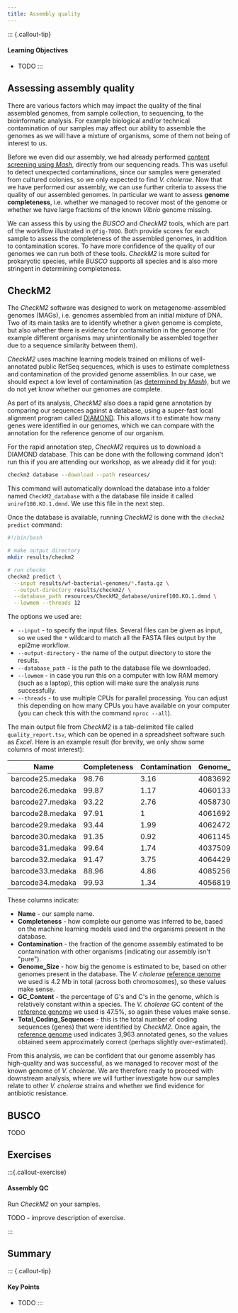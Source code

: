 ```yaml
---
title: Assembly quality
---
```


::: {.callout-tip}
#### Learning Objectives

- TODO
:::


## Assessing assembly quality

There are various factors which may impact the quality of the final assembled genomes, from sample collection, to sequencing, to the bioinformatic analysis. 
For example biological and/or technical contamination of our samples may affect our ability to assemble the genomes as we will have a mixture of organisms, some of them not being of interest to us. 

Before we even did our assembly, we had already performed [content screening using _Mash_](02-read_content.md), directly from our sequencing reads.
This was useful to detect unexpected contaminations, since our samples were generated from cultured colonies, so we only expected to find _V. cholerae_. 
Now that we have performed our assembly, we can use further criteria to assess the quality of our assembled genomes. 
In particular we want to assess **genome completeness**, i.e. whether we managed to recover most of the genome or whether we have large fractions of the known _Vibrio_ genome missing.

We can assess this by using the _BUSCO_ and _CheckM2_ tools, which are part of the workflow illustrated in `@fig-TODO`. 
Both provide scores for each sample to assess the completeness of the assembled genomes, in addition to contamination scores. 
To have more confidence of the quality of our genomes we can run both of these tools. 
_CheckM2_ is more suited for prokaryotic species, while _BUSCO_ supports all species and is also more stringent in determining completeness. 


## CheckM2

<!-- 
NOTE: this explanation was valid for CheckM1
Broadly, these are the steps of its analysis: 

- Split the sequences in our FASTA file into "bins", where each "bin" should represent the same organism. 
- Identify what species lineage each "bin" might represent, by comparing it against a database of known organisms. 
- Count how many of the known "core" genes from the identified species it can find in our own sequences - this is used to estimate the completeness of our assembly.  
- Count how many genes from other species it finds within each "bin" - this would indicate a contamination in our assembly.
-->

The _CheckM2_ software was designed to work on metagenome-assembled genomes (MAGs), i.e. genomes assembled from an initial mixture of DNA. 
Two of its main tasks are to identify whether a given genome is complete, but also whether there is evidence for contamination in the genome (for example different organisms may unintentionally be assembled together due to a sequence similarity between them). 

_CheckM2_ uses machine learning models trained on millions of well-annotated public RefSeq sequences, which is uses to estimate completness and contamination of the provided genome assemblies. 
In our case, we should expect a low level of contamination (as [determined by _Mash_](02-read_content.md)), but we do not yet know whether our genomes are complete. 

As part of its analysis, _CheckM2_ also does a rapid gene annotation by comparing our sequences against a database, using a super-fast local alignment program called [DIAMOND](https://github.com/bbuchfink/diamond). 
This allows it to estimate how many genes were identified in our genomes, which we can compare with the annotation for the reference genome of our organism. 

For the rapid annotation step, _CheckM2_ requires us to download a DIAMOND database.
This can be done with the following command (don't run this if you are attending our workshop, as we already did it for you):

```bash
checkm2 database --download --path resources/
```

This command will automatically download the database into a folder named `CheckM2_database` with a the database file inside it called `uniref100.KO.1.dmnd`.
We use this file in the next step.

Once the database is available, running _CheckM2_ is done with the `checkm2 predict` command: 

```bash
#!/bin/bash

# make output directory
mkdir results/checkm2

# run checkm
checkm2 predict \
  --input results/wf-bacterial-genomes/*.fasta.gz \
  --output-directory results/checkm2/ \
  --database_path resources/CheckM2_database/uniref100.KO.1.dmnd \
  --lowmem --threads 12
```

The options we used are: 

- `--input` - to specify the input files. Several files can be given as input, so we used the `*` wildcard to match all the FASTA files output by the epi2me workflow.
- `--output-directory` - the name of the output directory to store the results.
- `--database_path` - is the path to the database file we downloaded.
- `--lowmem` - in case you run this on a computer with low RAM memory (such as a laptop), this option will make sure the analysis runs successfully. 
- `--threads` - to use multiple CPUs for parallel processing. You can adjust this depending on how many CPUs you have available on your computer (you can check this with the command `nproc --all`).

The main output file from _CheckM2_ is a tab-delimited file called `quality_report.tsv`, which can be opened in a spreadsheet software such as _Excel_. 
Here is an example result (for brevity, we only show some columns of most interest): 

| Name             | Completeness | Contamination | Genome_Size | GC_Content | Total_Coding_Sequences |
| ---------------- | ------------ | ------------- | ----------- | ---------- | ---------------------- |
| barcode25.medaka | 98.76        | 3.16          | 4083692     | 0.47       | 4151                   |
| barcode26.medaka | 99.87        | 1.17          | 4060133     | 0.47       | 3930                   |
| barcode27.medaka | 93.22        | 2.76          | 4058730     | 0.47       | 3937                   |
| barcode28.medaka | 97.91        | 1             | 4061692     | 0.47       | 3947                   |
| barcode29.medaka | 93.44        | 1.99          | 4062472     | 0.47       | 4344                   |
| barcode30.medaka | 91.35        | 0.92          | 4061145     | 0.47       | 4010                   |
| barcode31.medaka | 99.64        | 1.74          | 4037509     | 0.47       | 4031                   |
| barcode32.medaka | 91.47        | 3.75          | 4064429     | 0.47       | 4114                   |
| barcode33.medaka | 88.96        | 4.86          | 4085256     | 0.47       | 4301                   |
| barcode34.medaka | 99.93        | 1.34          | 4056819     | 0.47       | 4019                   |


These columns indicate:

- **Name** - our sample name.
- **Completeness** - how complete our genome was inferred to be, based on the machine learning models used and the organisms present in the database.
- **Contamination** - the fraction of the genome assembly estimated to be contamination with other organisms (indicating our assembly isn't "pure"). 
- **Genome_Size** - how big the genome is estimated to be, based on other genomes present in the database. The _V. cholerae_ [reference genome](https://www.ncbi.nlm.nih.gov/datasets/genome/GCF_937000105.1/) we used is 4.2 Mb in total (across both chromosomes), so these values make sense. 
- **GC_Content** - the percentage of G's and C's in the genome, which is relatively constant within a species. The _V. cholerae_ GC content of the [reference genome](https://www.ncbi.nlm.nih.gov/datasets/genome/GCF_937000105.1/) we used is 47.5%, so again these values make sense.
- **Total_Coding_Sequences** - this is the total number of coding sequences (genes) that were identified by _CheckM2_. Once again, the [reference genome](https://www.ncbi.nlm.nih.gov/datasets/genome/GCF_937000105.1/) used indicates 3,963 annotated genes, so the values obtained seem approximately correct (perhaps slightly over-estimated).

From this analysis, we can be confident that our genome assembly has high-quality and was successful, as we managed to recover most of the known genome of _V. cholerae_. 
We are therefore ready to proceed with downstream analysis, where we will further investigate how our samples relate to other _V. cholerae_ strains and whether we find evidence for antibiotic resistance. 


## BUSCO

TODO


## Exercises 

:::{.callout-exercise}
#### Assembly QC

Run _CheckM2_ on your samples. 

TODO - improve description of exercise.

:::

## Summary

::: {.callout-tip}
#### Key Points

- TODO
:::
